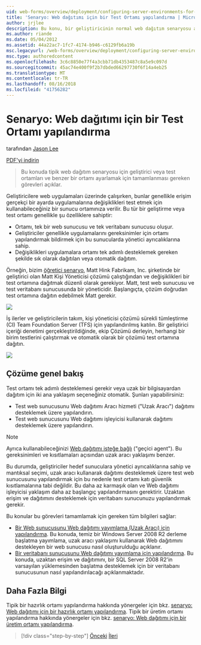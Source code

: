 ```yaml
---
uid: web-forms/overview/deployment/configuring-server-environments-for-web-deployment/scenario-configuring-a-test-environment-for-web-deployment
title: 'Senaryo: Web dağıtımı için bir Test Ortamı yapılandırma | Microsoft Docs'
author: jrjlee
description: Bu konu, bir geliştiricinin normal web dağıtım senaryosu açıklanmaktadır veya test ortamları ve bir sı ayarlamak için tamamlamanız gereken görevleri açıklar...
ms.author: riande
ms.date: 05/04/2012
ms.assetid: 44a22ac7-1fc7-4174-b946-c6129fb6a19b
msc.legacyurl: /web-forms/overview/deployment/configuring-server-environments-for-web-deployment/scenario-configuring-a-test-environment-for-web-deployment
msc.type: authoredcontent
ms.openlocfilehash: 3c6c8850e77f4a3cbb71db4353487c8a5e9c097d
ms.sourcegitcommit: 45ac74e400f9f2b7dbded66297730f6f14a4eb25
ms.translationtype: MT
ms.contentlocale: tr-TR
ms.lasthandoff: 08/16/2018
ms.locfileid: "41756282"
---
```

<a name="scenario-configuring-a-test-environment-for-web-deployment"></a>Senaryo: Web dağıtımı için bir Test Ortamı yapılandırma
====================
tarafından [Jason Lee](https://github.com/jrjlee)

[PDF'yi indirin](https://msdnshared.blob.core.windows.net/media/MSDNBlogsFS/prod.evol.blogs.msdn.com/CommunityServer.Blogs.Components.WeblogFiles/00/00/00/63/56/8130.DeployingWebAppsInEnterpriseScenarios.pdf)

> Bu konuda tipik web dağıtım senaryosu için geliştirici veya test ortamları ve benzer bir ortamı ayarlamak için tamamlanması gereken görevleri açıklar.


Geliştiricilere web uygulamaları üzerinde çalışırken, bunlar genellikle erişim gerçekçi bir ayarda uygulamalarına değişiklikleri test etmek için kullanabileceğiniz bir sunucu ortamınıza verilir. Bu tür bir geliştirme veya test ortamı genellikle şu özelliklere sahiptir:

- Ortamı, tek bir web sunucusu ve tek veritabanı sunucusu oluşur.
- Geliştiriciler genellikle uygulamalarını gereksinimler için ortamı yapılandırmak bildirmek için bu sunucularda yönetici ayrıcalıklarına sahip.
- Değişiklikleri uygulamalara ortamı tek adımlı desteklemek gereken şekilde sık olarak dağıtılan veya otomatik dağıtım.

Örneğin, bizim [öğretici senaryo](../deploying-web-applications-in-enterprise-scenarios/enterprise-web-deployment-scenario-overview.md), Matt Hink Fabrikam, Inc. şirketinde bir geliştirici olan Matt Kişi Yöneticisi çözümü çalıştığından ve değişiklikleri bir test ortamına dağıtmak düzenli olarak gerekiyor. Matt, test web sunucusu ve test veritabanı sunucusunda bir yöneticidir. Başlangıçta, çözüm doğrudan test ortamına dağıtın edebilmek Matt gerekir.

![](scenario-configuring-a-test-environment-for-web-deployment/_static/image1.png)

İş ilerler ve geliştiricilerin takım, kişi yöneticisi çözümü sürekli tümleştirme (CI) Team Foundation Server (TFS) için yapılandırılmış katılın. Bir geliştirici içeriği denetimi gerçekleştirildiğinde, ekip Çözümü derleyin, herhangi bir birim testlerini çalıştırmak ve otomatik olarak bir çözümü test ortamına dağıtın.

![](scenario-configuring-a-test-environment-for-web-deployment/_static/image2.png)

## <a name="solution-overview"></a>Çözüme genel bakış

Test ortamı tek adımlı desteklemesi gerekir veya uzak bir bilgisayardan dağıtım için iki ana yaklaşım seçeneğiniz otomatik. Şunları yapabilirsiniz:

- Test web sunucusunu Web dağıtımı Aracı hizmeti ("Uzak Aracı") dağıtımı desteklemek üzere yapılandırın.
- Test web sunucusunu Web dağıtımı işleyicisi kullanarak dağıtımı desteklemek üzere yapılandırın.

> [!NOTE]
> Ayrıca kullanabileceğinizi [Web dağıtımı isteğe bağlı](https://technet.microsoft.com/library/ee517345(WS.10).aspx) ("geçici agent"). Bu gereksinimleri ve kısıtlamaları açısından uzak aracı yaklaşımı benzer.


Bu durumda, geliştiriciler hedef sunuculara yönetici ayrıcalıklarına sahip ve mantıksal seçimi, uzak aracı kullanarak dağıtımı desteklemek üzere test web sunucusunu yapılandırmak için bu nedenle test ortamı katı güvenlik kısıtlamalarına tabi değildir. Bu daha az karmaşık olan ve Web dağıtımı işleyicisi yaklaşım daha az başlangıç yapılandırmasını gerektirir. Uzaktan erişim ve dağıtımını desteklemek için veritabanı sunucunuzu yapılandırmak gerekir.

Bu konular bu görevleri tamamlamak için gereken tüm bilgileri sağlar:

- [Bir Web sunucusunu Web dağıtımı yayımlama (Uzak Aracı) için yapılandırma](configuring-a-web-server-for-web-deploy-publishing-remote-agent.md). Bu konuda, temiz bir Windows Server 2008 R2 derleme başlatma yayımlama, uzak aracı yaklaşımı kullanarak Web dağıtımını destekleyen bir web sunucusu nasıl oluşturulduğu açıklanır.
- [Bir veritabanı sunucusunu Web dağıtımı yayımlama için yapılandırma](configuring-a-database-server-for-web-deploy-publishing.md). Bu konuda, uzaktan erişim ve dağıtımını, bir SQL Server 2008 R2'in varsayılan yüklemesinden başlatma desteklemek için bir veritabanı sunucusunun nasıl yapılandırılacağı açıklanmaktadır.

## <a name="further-reading"></a>Daha Fazla Bilgi

Tipik bir hazırlık ortamı yapılandırma hakkında yönergeler için bkz. [senaryo: Web dağıtımı için bir hazırlık ortamı yapılandırma](scenario-configuring-a-staging-environment-for-web-deployment.md). Tipik bir üretim ortamı yapılandırma hakkında yönergeler için bkz. [senaryo: Web dağıtımı için bir üretim ortamı yapılandırma](scenario-configuring-a-production-environment-for-web-deployment.md).

> [!div class="step-by-step"]
> [Önceki](choosing-the-right-approach-to-web-deployment.md)
> [İleri](scenario-configuring-a-staging-environment-for-web-deployment.md)
